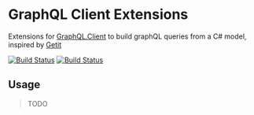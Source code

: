 # GraphQL Client Extensions
Extensions for [GraphQL.Client](https://github.com/graphql-dotnet/graphql-client) to build graphQL queries from a C# model, inspired by [Getit](https://github.com/Revmaker/Getit)

[![Build Status](https://ci.appveyor.com/api/projects/status/github/charlesdevandiere/graphql-client-extensions?svg=true&branch=master&pendingText=master%20-%20pending&passingText=master%20-%20passing&failingText=master%20-%20failing)](https://ci.appveyor.com/project/charlesdevandiere/graphql-client-extensions?branch=master)
[![Build Status](https://ci.appveyor.com/api/projects/status/github/charlesdevandiere/graphql-client-extensions?svg=true&branch=develop&pendingText=develop%20-%20pending&passingText=develop%20-%20passing&failingText=develop%20-%20failing)](https://ci.appveyor.com/project/charlesdevandiere/graphql-client-extensions?branch=develop)

## Usage
> TODO
